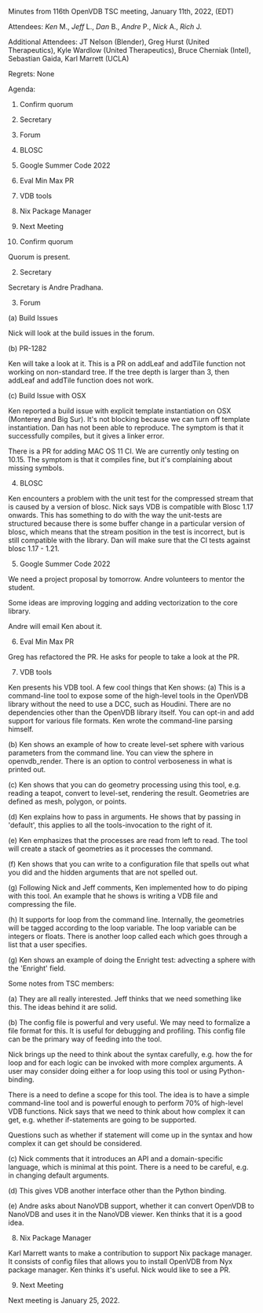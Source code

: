 Minutes from 116th OpenVDB TSC meeting, January 11th, 2022, (EDT)

Attendees: *Ken* M., *Jeff* L., *Dan* B., *Andre* P., *Nick* A., *Rich* J.

Additional Attendees: JT Nelson (Blender), Greg Hurst (United Therapeutics),
Kyle Wardlow (United Therapeutics), Bruce Cherniak (Intel), Sebastian Gaida,
Karl Marrett (UCLA)

Regrets: None

Agenda:

1) Confirm quorum
2) Secretary
3) Forum
4) BLOSC
5) Google Summer Code 2022
6) Eval Min Max PR
7) VDB tools
8) Nix Package Manager
9) Next Meeting

1) Confirm quorum

Quorum is present.

2) Secretary

Secretary is Andre Pradhana.

3) Forum

(a) Build Issues

Nick will look at the build issues in the forum.

(b) PR-1282

Ken will take a look at it. This is a PR on addLeaf and addTile function
not working on non-standard tree. If the tree depth is larger than 3, then
addLeaf and addTile function does not work.

(c) Build Issue with OSX

Ken reported a build issue with explicit template instantiation on OSX
(Monterey and Big Sur). It's not blocking because we can turn off
template instantiation. Dan has not been able to reproduce. The symptom
is that it successfully compiles, but it gives a linker error.

There is a PR for adding MAC OS 11 CI. We are currently
only testing on 10.15. The symptom is that it compiles fine, but it's
complaining about missing symbols.

4) BLOSC

Ken encounters a problem with the unit test for the compressed stream that is
caused by a version of blosc. Nick says VDB is compatible with Blosc 1.17
onwards. This has something to do with the way the unit-tests are structured
because there is some buffer change in a particular version of blosc,
which means that the stream position in the test is incorrect, but is still
compatible with the library. Dan will make sure that the CI tests against
blosc 1.17 - 1.21.

5) Google Summer Code 2022

We need a project proposal by tomorrow. Andre volunteers to mentor the student.

Some ideas are improving logging and adding vectorization to the core library.

Andre will email Ken about it.

6) Eval Min Max PR

Greg has refactored the PR. He asks for people to take a look at the PR.

7) VDB tools

Ken presents his VDB tool. A few cool things that Ken shows:
(a) This is a command-line tool to expose some of the high-level tools in the
OpenVDB library without the need to use a DCC, such as Houdini. There are no
dependencies other than the OpenVDB library itself. You can opt-in and add
support for various file formats. Ken wrote the command-line parsing himself.

(b) Ken shows an example of how to create level-set sphere with various
parameters from the command line. You can view the sphere in openvdb_render.
There is an option to control verboseness in what is printed out.

(c) Ken shows that you can do geometry processing using this tool, e.g.
reading a teapot, convert to level-set, rendering the result. Geometries are
defined as mesh, polygon, or points.

(d) Ken explains how to pass in arguments. He shows that by passing in
'default', this applies to all the tools-invocation to the right of it.

(e) Ken emphasizes that the processes are read from left to read. The
tool will create a stack of geometries as it processes the command.

(f) Ken shows that you can write to a configuration file that spells out
what you did and the hidden arguments that are not spelled out.

(g) Following Nick and Jeff comments, Ken implemented how to do piping
with this tool. An example that he shows is writing a VDB file and
compressing the file.

(h) It supports for loop from the command line. Internally, the geometries
will be tagged according to the loop variable. The loop variable can be
integers or floats. There is another loop called each which goes through
a list that a user specifies.

(g) Ken shows an example of doing the Enright test: advecting a sphere
with the 'Enright' field.

Some notes from TSC members:

(a) They are all really interested. Jeff thinks that we need something
like this. The ideas behind it are solid.

(b) The config file is powerful and very useful. We may need to formalize
a file format for this. It is useful for debugging and profiling. This
config file can be the primary way of feeding into the tool.

Nick brings up the need to think about the syntax carefully, e.g. how
the for loop and for each logic can be invoked with more complex
arguments. A user may consider doing either a for loop using this tool
or using Python-binding.

There is a need to define a scope for this tool. The idea is to have
a simple command-line tool and is powerful enough to perform 70% of high-level
VDB functions. Nick says that we need to think about how complex it can get,
e.g. whether if-statements are going to be supported.

Questions such as whether if statement will come up in the syntax and
how complex it can get should be considered.

(c) Nick comments that it introduces an API and a domain-specific language,
which is minimal at this point. There is a need to be careful, e.g. in
changing default arguments.

(d) This gives VDB another interface other than the Python binding.

(e) Andre asks about NanoVDB support, whether it can convert OpenVDB to NanoVDB
and uses it in the NanoVDB viewer. Ken thinks that it is a good idea.

8) Nix Package Manager

Karl Marrett wants to make a contribution to support Nix package manager. It consists of
config files that allows you to install OpenVDB from Nyx package manager.
Ken thinks it's useful. Nick would like to see a PR.

9) Next Meeting

Next meeting is January 25, 2022.

